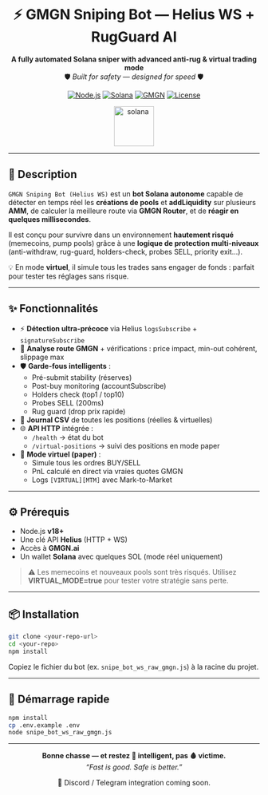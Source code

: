 <div align="center">

# ⚡ GMGN Sniping Bot — Helius WS + RugGuard AI

**A fully automated Solana sniper with advanced anti-rug & virtual trading mode**  
🛡️ _Built for safety — designed for speed_ 🛡️  

[![Node.js](https://img.shields.io/badge/Node.js-v18%2B-green?logo=node.js)](https://nodejs.org/)
[![Solana](https://img.shields.io/badge/Solana-Mainnet-purple?logo=solana)](https://solana.com)
[![GMGN](https://img.shields.io/badge/Router-GMGN.ai-blue)](https://gmgn.ai)
[![License](https://img.shields.io/badge/license-MIT-orange.svg)](LICENSE)

<img src="https://cryptologos.cc/logos/solana-sol-logo.png?v=025" alt="solana" width="80" height="80"/>

</div>

---

## 🧠 Description

`GMGN Sniping Bot (Helius WS)` est un **bot Solana autonome** capable de détecter en temps réel les **créations de pools** et **addLiquidity** sur plusieurs **AMM**, de calculer la meilleure route via **GMGN Router**, et de **réagir en quelques millisecondes**.

Il est conçu pour survivre dans un environnement **hautement risqué** (memecoins, pump pools) grâce à une **logique de protection multi-niveaux** (anti-withdraw, rug-guard, holders-check, probes SELL, priority exit...).

💡 En mode **virtuel**, il simule tous les trades sans engager de fonds : parfait pour tester tes réglages sans risque.

---

## ✨ Fonctionnalités

- ⚡ **Détection ultra-précoce** via Helius `logsSubscribe` + `signatureSubscribe`
- 🧮 **Analyse route GMGN** + vérifications : price impact, min-out cohérent, slippage max
- 🛡️ **Garde-fous intelligents** :
  - Pré-submit stability (réserves)
  - Post-buy monitoring (accountSubscribe)
  - Holders check (top1 / top10)
  - Probes SELL (200ms)
  - Rug guard (drop prix rapide)
- 💾 **Journal CSV** de toutes les positions (réelles & virtuelles)
- 🌐 **API HTTP** intégrée :
  - `/health` → état du bot
  - `/virtual-positions` → suivi des positions en mode paper
- 🧠 **Mode virtuel (paper)** :
  - Simule tous les ordres BUY/SELL
  - PnL calculé en direct via vraies quotes GMGN
  - Logs `[VIRTUAL][MTM]` avec Mark-to-Market

---

## ⚙️ Prérequis

- Node.js **v18+**
- Une clé API **Helius** (HTTP + WS)
- Accès à **GMGN.ai**
- Un wallet **Solana** avec quelques SOL (mode réel uniquement)

> ⚠️ Les memecoins et nouveaux pools sont très risqués. Utilisez **VIRTUAL_MODE=true** pour tester votre stratégie sans perte.

---

## 📦 Installation

```bash
git clone <your-repo-url>
cd <your-repo>
npm install
```

Copiez le fichier du bot (ex. `snipe_bot_ws_raw_gmgn.js`) à la racine du projet.

---

## 🏁 Démarrage rapide

```bash
npm install
cp .env.example .env
node snipe_bot_ws_raw_gmgn.js
```

---

<div align="center">

**Bonne chasse — et restez 🧠 intelligent, pas 🩸 victime.**  
_“Fast is good. Safe is better.”_  

💬 Discord / Telegram integration coming soon.

</div>
